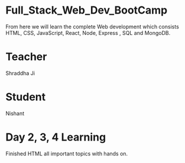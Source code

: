 # Full_Stack_Web_Dev_BootCamp
From here we will learn the complete Web development which consists HTML, CSS, JavaScript, React, Node, Express , SQL and MongoDB.

# Teacher 
Shraddha Ji

# Student
Nishant

# Day 2, 3, 4 Learning

Finished HTML all important topics with hands on.

